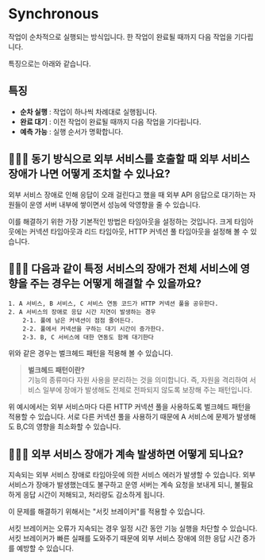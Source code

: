 # Synchronous
작업이 순차적으로 실행되는 방식입니다. 한 작업이 완료될 때까지 다음 작업을 기다립니다.

특징으로는 아래와 같습니다.

## **특징**
- **순차 실행** : 작업이 하나씩 차례대로 실행됩니다.
- **완료 대기** : 이전 작업이 완료될 때까지 다음 작업을 기다립니다.
- **예측 가능** : 실행 순서가 명확합니다.

## 🤷🏻‍♂️ 동기 방식으로 외부 서비스를 호출할 때 외부 서비스 장애가 나면 어떻게 조치할 수 있나요?
외부 서비스 장애로 인해 응답이 오래 걸린다고 했을 때 외부 API 응답으로 대기하는 자원들이 운영 서버 내부에 쌓이면서 성능에 악영향을 줄 수 있습니다. 

이를 해결하기 위한 가장 기본적인 방법은 타임아웃을 설정하는 것입니다. 크게 타임아웃에는 커넥션 타임아웃과 리드 타임아웃, HTTP 커넥션 풀 타임아웃을 설정해 볼 수 있습니다.

## 🤷🏻‍♂️ 다음과 같이 특정 서비스의 장애가 전체 서비스에 영향을 주는 경우는 어떻게 해결할 수 있을까요?

```
1. A 서비스, B 서비스, C 서비스 연동 코드가 HTTP 커넥션 풀을 공유한다.
2. A 서비스의 장애로 응답 시간 지연이 발생하는 경우
    2-1. 풀에 남은 커넥션이 점점 줄어든다.
    2-2. 풀에서 커넥션을 구하는 대기 시간이 증가한다.
    2-3. B, C 서비스에 대한 연동도 함께 대기한다
```

위와 같은 경우는 벌크헤드 패턴을 적용해 볼 수 있습니다. 

>**벌크헤드 패턴이란?** <br>
기능의 종류마다 자원 사용을 분리하는 것을 의미합니다. 즉, 자원을 격리하여 서비스 일부에 장애가 발생해도 전체로 전파되지 않도록 보장해 주는 패턴입니다. 

위 예시에서는 외부 서비스마다 다른 HTTP 커넥션 풀을 사용하도록 벌크헤드 패턴을 적용할 수 있습니다. 서로 다른 커넥션 풀을 사용하기 때문에 A 서비스에 문제가 발생해도 B,C의 영향을 최소화할 수 있습니다.

## 🤷🏻‍♂️ 외부 서비스 장애가 계속 발생하면 어떻게 되나요?
지속되는 외부 서비스 장애로 타임아웃에 의한 서비스 에러가 발생할 수 있습니다. 외부 서비스가 장애가 발생했는데도 불구하고 운영 서버는 계속 요청을 보내게 되니, 불필요하게 응답 시간이 저해되고, 처리량도 감소하게 됩니다. 

이 문제를 해결하기 위해서는 "서킷 브레이커"를 적용할 수 있습니다. 

서킷 브레이커는 오류가 지속되는 경우 일정 시간 동안 기능 실행을 차단할 수 있습니다. 서킷 브레이커가 빠른 실패를 도와주기 때문에 외부 서비스 장애에 의한 응답 시간 증가를 예방할 수 있습니다.